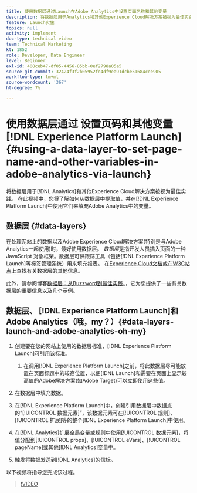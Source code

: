 ```yaml
---
title: 使用数据层通过Launch在Adobe Analytics中设置页面名称和其他变量
description: 将数据层用于Analytics和其他Experience Cloud解决方案被视为最佳实践。 在此视频中，您将了解如何从数据层中提取值，并在Launch中使用它们来填充Adobe Analytics中的变量。
feature: Launch实施
topics: null
activity: implement
doc-type: technical video
team: Technical Marketing
kt: 1852
role: Developer, Data Engineer
level: Beginner
exl-id: 408ceb47-df05-4456-85bb-0ef2798a05a5
source-git-commit: 32424f3f2b05952fe4df9ea91dcbe51684cee905
workflow-type: tm+mt
source-wordcount: '367'
ht-degree: 7%

---
```


# 使用数据层通过 设置页码和其他变量[!DNL Experience Platform Launch] {#using-a-data-layer-to-set-page-name-and-other-variables-in-adobe-analytics-via-launch}

将数据层用于[!DNL Analytics]和其他Experience Cloud解决方案被视为最佳实践。 在此视频中，您将了解如何从数据层中提取值，并在[!DNL Experience Platform Launch]中使用它们来填充Adobe Analytics中的变量。

## 数据层 {#data-layers}

在处理网站上的数据以及Adobe Experience Cloud解决方案(特别是与Adobe Analytics一起使用)时，最好使用数据层。 _数据层_&#x200B;是指开发人员插入页面的一种 JavaScript 对象框架。数据层可供跟踪工具（包括[!DNL Experience Platform Launch]等标签管理系统）用来填充报表。 在[Experience Cloud文档](https://marketing.adobe.com/resources/help/en_US/sc/implement/ref-data-layer.html)或在[W3C站点](https://www.w3.org/)上查找有关数据层的其他信息。

此外，请参阅博客[数据层：从Buzzword到最佳实践，](https://theblog.adobe.com/data-layers-buzzword-best-practice/)，它为您提供了一些有关数据层的重要信息以及几个示例。

## 数据层、 [!DNL Experience Platform Launch]和Adobe Analytics（哦，my？）{#data-layers-launch-and-adobe-analytics-oh-my}

1. 创建要在您的网站上使用的数据层标准，[!DNL Experience Platform Launch]可引用该标准。

   1. 在调用[!DNL Experience Platform Launch]之前，将此数据层尽可能放置在页面标题中的较高位置，以便[!DNL Launch]和需要在页面上显示较高值的Adobe解决方案(如Adobe Target)可以立即使用这些值。

1. 在数据层中填充数据。
1. 在[!DNL Experience Platform Launch]中，创建引用数据层中数据点的“[!UICONTROL 数据元素]”，该数据元素可在[!UICONTROL 规则]、[!UICONTROL 扩展]等的整个[!DNL Experience Platform Launch]中使用。
1. 在[!DNL Analytics]扩展全局变量或规则中使用[!UICONTROL 数据元素]，将值分配到[!UICONTROL props]、[!UICONTROL eVars]、[!UICONTROL pageName]或其他[!DNL Analytics]变量中。
1. 触发将数据发送到[!DNL Analytics]的信标。

以下视频将指导您完成该过程。

>[!VIDEO](https://video.tv.adobe.com/v/25899/?quality=12)
